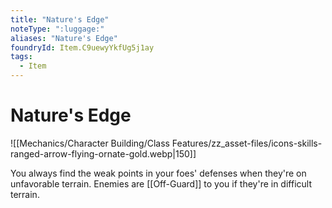 ```yaml
---
title: "Nature's Edge"
noteType: ":luggage:"
aliases: "Nature's Edge"
foundryId: Item.C9uewyYkfUg5j1ay
tags:
  - Item
---
```


# Nature's Edge
![[Mechanics/Character Building/Class Features/zz_asset-files/icons-skills-ranged-arrow-flying-ornate-gold.webp|150]]

You always find the weak points in your foes' defenses when they're on unfavorable terrain. Enemies are [[Off-Guard]] to you if they're in difficult terrain.

